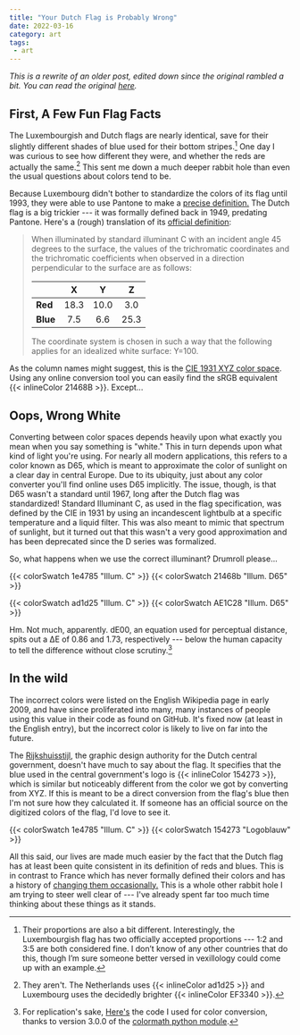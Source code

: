 ```yaml
---
title: "Your Dutch Flag is Probably Wrong"
date: 2022-03-16
category: art
tags:
 - art
---
```


_This is a rewrite of an older post, edited down since the original rambled a bit. You can read the original [here](/archived/red-waiss-blauw)._

## First, A Few Fun Flag Facts

The Luxembourgish and Dutch flags are nearly identical, save for their slightly different shades of blue used for their bottom stripes.[^1] One day I was curious to see how different they were, and whether the reds are actually the same.[^2] This sent me down a much deeper rabbit hole than even the usual questions about colors tend to be.

[^1]: Their proportions are also a bit different. Interestingly, the Luxembourgish flag has two officially accepted proportions --- 1:2 and 3:5 are both considered fine. I don’t know of any other countries that do this, though I’m sure someone better versed in vexillology could come up with an example.

[^2]: They aren't. The Netherlands uses {{< inlineColor ad1d25 >}} and Luxembourg uses the decidedly brighter {{< inlineColor EF3340 >}}.

Because Luxembourg didn't bother to standardize the colors of its flag until 1993, they were able to use Pantone to make a [precise definition.](https://legilux.public.lu/eli/etat/leg/rgd/1993/07/27/n2/jo) The Dutch flag is a big trickier --- it was formally defined back in 1949, predating Pantone. Here's a (rough) translation of its [official definition](https://puc.overheid.nl/mp-bundels/doc/PUC_41859_10/1/#8c824c38-7a1e-4b09-a6db-2f10b19ad950):

> When illuminated by standard illuminant C with an incident angle 45 degrees to the surface, the values ​​of the trichromatic coordinates and the trichromatic coefficients when observed in a direction perpendicular to the surface are as follows:
>
>
> |      | X | Y | Z |
> |------|:-:|:-:|:-:|
> | __Red__ |18.3|10.0|3.0|
> | __Blue__ |7.5|6.6|25.3|
>
> The coordinate system is chosen in such a way that the following applies for an idealized white surface: Y=100.

As the column names might suggest, this is the [CIE 1931 XYZ color space](https://en.wikipedia.org/wiki/CIE_1931_color_space). Using any online conversion tool you can easily find the sRGB equivalent {{< inlineColor 21468B >}}. Except...

## Oops, Wrong White

Converting between color spaces depends heavily upon what exactly you mean when you say something is "white." This in turn depends upon what kind of light you're using. For nearly all modern applications, this refers to a color known as D65, which is meant to approximate the color of sunlight on a clear day in central Europe. Due to its ubiquity, just about any color converter you'll find online uses D65 implicitly. The issue, though, is that D65 wasn't a standard until 1967, long after the Dutch flag was standardized! Standard Illuminant C, as used in the flag specification, was defined by the CIE in 1931 by using an incandescent lightbulb at a specific temperature and a liquid filter. This was also meant to mimic that spectrum of sunlight, but it turned out that this wasn't a very good approximation and has been deprecated since the D series was formalized.

[^3]: If you're working with printing processes, you might be using an illuminant called D50.

So, what happens when we use the correct illuminant? Drumroll please...

{{< colorSwatch 1e4785 "Illum. C" >}} {{< colorSwatch 21468b "Illum. D65" >}}

{{< colorSwatch ad1d25 "Illum. C" >}} {{< colorSwatch AE1C28 "Illum. D65" >}}

Hm. Not much, apparently. dE00, an equation used for perceptual distance, spits out a ΔE of 0.86 and 1.73, respectively --- below the human capacity to tell the difference without close scrutiny.[^5]

[^5]: For replication's sake, [Here's](https://gist.github.com/danielbolan/7a68a8623383464b4456e67de65f84c0) the code I used for color conversion, thanks to version 3.0.0 of the [colormath python module](https://github.com/gtaylor/python-colormath/releases/tag/3.0.0).

## In the wild

The incorrect colors were listed on the English Wikipedia page in early 2009, and have since proliferated into many, many instances of people using this value in their code as found on GitHub. It's fixed now (at least in the English entry), but the incorrect color is likely to live on far into the future.

The [Rijkshuisstijl](https://www.rijkshuisstijl.nl/english/colours), the graphic design authority for the Dutch central government, doesn't have much to say about the flag. It specifies that the blue used in the central government's logo is {{< inlineColor 154273 >}}, which is similar but noticeably different from the color we got by converting from XYZ. If this is meant to be a direct conversion from the flag's blue then I'm not sure how they calculated it. If someone has an official source on the digitized colors of the flag, I'd love to see it.

{{< colorSwatch 1e4785 "Illum. C" >}} {{< colorSwatch 154273 "Logoblauw" >}}

All this said, our lives are made much easier by the fact that the Dutch flag has at least been quite consistent in its definition of reds and blues. This is in contrast to France which has never formally defined their colors and has a history of [changing them occasionally.](https://drapeaux-sfv.org/vexillologie/actualites/article/a-propos-du-bleu-du-drapeau-tricolore) This is a whole other rabbit hole I am trying to steer well clear of --- I've already spent far too much time thinking about these things as it stands.